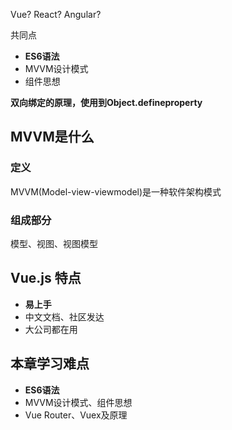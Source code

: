 Vue? React? Angular?

共同点
* **ES6语法**
* MVVM设计模式
* 组件思想

**双向绑定的原理，使用到Object.defineproperty**

## MVVM是什么
### 定义
MVVM(Model-view-viewmodel)是一种软件架构模式

### 组成部分
模型、视图、视图模型

## Vue.js 特点
* **易上手**
* 中文文档、社区发达
* 大公司都在用


## 本章学习难点
* **ES6语法**
* MVVM设计模式、组件思想
* Vue Router、Vuex及原理





